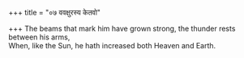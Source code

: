 +++
title = "०७ ववक्षुरस्य केतवो"

+++
The beams that mark him have grown strong, the thunder rests between his arms,  
     When, like the Sun, he hath increased both Heaven and Earth.